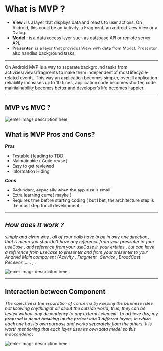 **What is MVP ?**
=============
 - **View :** is a layer that displays data and reacts to user actions. On
   Android, this could be an Activity, a Fragment, an android.view.View
   or a Dialog.
 - **Model :** is a data access layer such as database API or remote server API.
 - **Presenter:** is a layer that provides View with data from Model. Presenter also handles background tasks.


----------

On Android MVP is a way to separate background tasks from activities/views/fragments to make them independent of most lifecycle-related events. This way an application becomes simpler, overall application reliability increases up to 10 times, application code becomes shorter, code maintainability becomes better and developer's life becomes happier.

----------

**MVP vs MVC ?**
------------
![enter image description here](https://lh3.googleusercontent.com/-z-YMiy8M_c8/WFh1GtNsenI/AAAAAAAAHdk/GkpPq_Y3C6EMz2s0NVS9RHfUOOwQqh0_QCLcB/s0/Screen+Shot+2016-12-20+at+01.01.14.png "Screen Shot 2016-12-20 at 01.01.14.png")

**What is MVP Pros and Cons?**
--------------------------
***Pros***
 - Testable ( leading to TDD ) 
 - Maintainable ( Code reuse ) 
 - Easy to get reviewed 
 - Information Hiding

***Cons***
 - Redundant, especially when the app size is small
 - Extra learning curve( maybe )
 - Requires time before starting coding ( but I bet, the architecture
   step is the must step for all development )

-----------------------------------------------------------

***How does It work ?***
-----------------------------
*simple and clean way , all of your calls have to be in only one direction , that is mean you shouldn't have any reference from your presenter in your useCase , and reference from your useCase in your entities , but can have a reference from useCase to presenter and from your presenter to your Android Main component (Activity , Fragment , Service , BroadCast Receiver ...... ) .*

![enter image description here](https://lh3.googleusercontent.com/-2j5KgH7iCH4/WFhwfTovV4I/AAAAAAAAHdU/RHJs6oeqBjIoANU1wBBXy_QkH3kff85tgCLcB/s0/MVP.png "MVP.png")


----------

**Interaction between Component**
-----------------------------
*The objective is the separation of concerns by keeping the business rules not knowing anything at all about the outside world, thus, they can be tested without any dependency to any external element. To achieve this, my proposal is about breaking up the project into 3 different layers, in which each one has its own purpose and works separately from the others. It is worth mentioning that each layer uses its own data model so this independence*

![enter image description here](https://lh3.googleusercontent.com/-w6E0Cb-3xIc/WFh7BpXCBOI/AAAAAAAAHd8/yycsUCNHoK8YB6rRggyybbUKcNzrKjvfACLcB/s0/Screen+Shot+2016-12-20+at+01.17.19.png "Screen Shot 2016-12-20 at 01.17.19.png")
